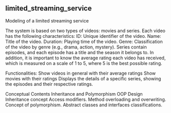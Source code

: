 ## limited_streaming_service
Modeling of a limited streaming service

The system is based on two types of videos: movies and series. Each video has the following characteristics:
ID: Unique identifier of the video.
Name: Title of the video.
Duration: Playing time of the video.
Genre: Classification of the video by genre (e.g., drama, action, mystery).
Series contain episodes, and each episode has a title and the season it belongs to.
In addition, it is important to know the average rating each video has received, which is measured on a scale of 1 to 5, where 5 is the best possible rating.

Functionalities: 
Show videos in general with their average ratings
Show movies with their ratings
Displays the details of a specific series, showing the episodes and their respective ratings.

Conceptual Contents
Inheritance and Polymorphism
OOP Design
Inheritance concept
Access modifiers.
Method overloading and overwriting.
Concept of polymorphism.
Abstract classes and interfaces classifications. 

